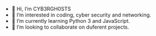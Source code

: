 - 👋 Hi, I’m CYB3RGH0STS
- 👀 I’m interested in coding, cyber security and networking.
- 🌱 I’m currently learning Python 3 and JavaScript.
- 💞️ I’m looking to collaborate on duferent projects.

<!---
vict0rch/vict0rch is a ✨ special ✨ repository because its `README.md` (this file) appears on your GitHub profile.
You can click the Preview link to take a look at your changes.
--->
